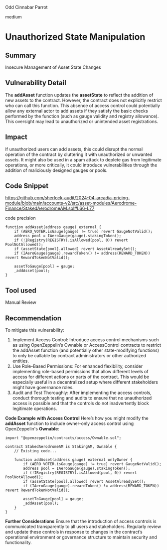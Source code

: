 Odd Cinnabar Parrot

medium

# Unauthorized State Manipulation

## Summary
Insecure Management of Asset State Changes

## Vulnerability Detail
The **addAsset** function updates the **assetState** to reflect the addition of new assets to the contract. However, the contract does not explicitly restrict who can call this function. This absence of access control could potentially allow any external actor to add assets if they satisfy the basic checks performed by the function (such as gauge validity and registry allowance). This oversight may lead to unauthorized or unintended asset registrations.

## Impact
If unauthorized users can add assets, this could disrupt the normal operation of the contract by cluttering it with unauthorized or unwanted assets. It might also be used in a spam attack to deplete gas from legitimate operations, or more critically, it could introduce vulnerabilities through the addition of maliciously designed gauges or pools.

## Code Snippet
https://github.com/sherlock-audit/2024-04-arcadia-pricing-module/blob/main/accounts-v2/src/asset-modules/Aerodrome-Finance/StakedAerodromeAM.sol#L66-L77

code precision

```solidity
function addAsset(address gauge) external {
    if (AERO_VOTER.isGauge(gauge) != true) revert GaugeNotValid();
    address pool = IAeroGauge(gauge).stakingToken();
    if (!IRegistry(REGISTRY).isAllowed(pool, 0)) revert PoolNotAllowed();
    if (assetState[pool].allowed) revert AssetAlreadySet();
    if (IAeroGauge(gauge).rewardToken() != address(REWARD_TOKEN)) revert RewardTokenNotValid();

    assetToGauge[pool] = gauge;
    _addAsset(pool);
}
```
## Tool used
Manual Review

## Recommendation
To mitigate this vulnerability:

1. Implement Access Control: Introduce access control mechanisms such as using OpenZeppelin’s Ownable or AccessControl contracts to restrict the addAsset function (and potentially other state-modifying functions) to only be callable by contract administrators or other authorized entities.
2. Use Role-Based Permissions: For enhanced flexibility, consider implementing role-based permissions that allow different levels of access for different actions or parts of the contract. This would be especially useful in a decentralized setup where different stakeholders might have governance roles.
3. Audit and Test Thoroughly: After implementing the access controls, conduct thorough testing and audits to ensure that no unauthorized access is possible and that the controls do not inadvertently block legitimate operations.

**Code Example with Access Control**
Here’s how you might modify the **addAsset** function to include owner-only access control using OpenZeppelin's **Ownable**:

```solidity
import "@openzeppelin/contracts/access/Ownable.sol";

contract StakedAerodromeAM is StakingAM, Ownable {
    // Existing code...

    function addAsset(address gauge) external onlyOwner {
        if (AERO_VOTER.isGauge(gauge) != true) revert GaugeNotValid();
        address pool = IAeroGauge(gauge).stakingToken();
        if (!IRegistry(REGISTRY).isAllowed(pool, 0)) revert PoolNotAllowed();
        if (assetState[pool].allowed) revert AssetAlreadySet();
        if (IAeroGauge(gauge).rewardToken() != address(REWARD_TOKEN)) revert RewardTokenNotValid();

        assetToGauge[pool] = gauge;
        _addAsset(pool);
    }
}
```
**Further Considerations**
Ensure that the introduction of access controls is communicated transparently to all users and stakeholders. Regularly review and update these controls in response to changes in the contract’s operational environment or governance structure to maintain security and functionality.
